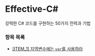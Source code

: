 # Effective-C#
강력한 C# 코드를 구현하는 50가지 전력과 기법

### 항목 목록

- [[ITEM_1] 지역변수에는 `var`를 사용하라](https://github.com/KYH-AI/Effective-CSharp/blob/7fa6f57800ef4813c94c77e185492b1d8e821297/-%5BITEM_1%5D%20%EC%A7%80%EC%97%AD%EB%B3%80%EC%88%98%EB%A5%BC%20%EC%84%A0%EC%96%B8%ED%95%A0%20%EB%95%8C%EB%8A%94%20'var'%EB%A5%BC%20%EC%82%AC%EC%9A%A9%ED%95%98%EB%8A%94%20%EA%B2%83%EC%9D%B4%20%EB%82%AB%EB%8B%A4.md)
